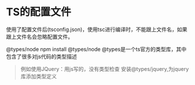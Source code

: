 # TS的配置文件
使用了配置文件后(tsconfig.json)，使用tsc进行编译时，不能跟上文件名，如果跟上文件名会忽略配置文件。

@types/node
npm install @types/node
@types是一个ts官方的类型库，其中包含了很多对js代码的类型描述
>例如使用JQuery：用js写的，没有类型检查
>安装@types/jquery,为jquery库添加类型定义